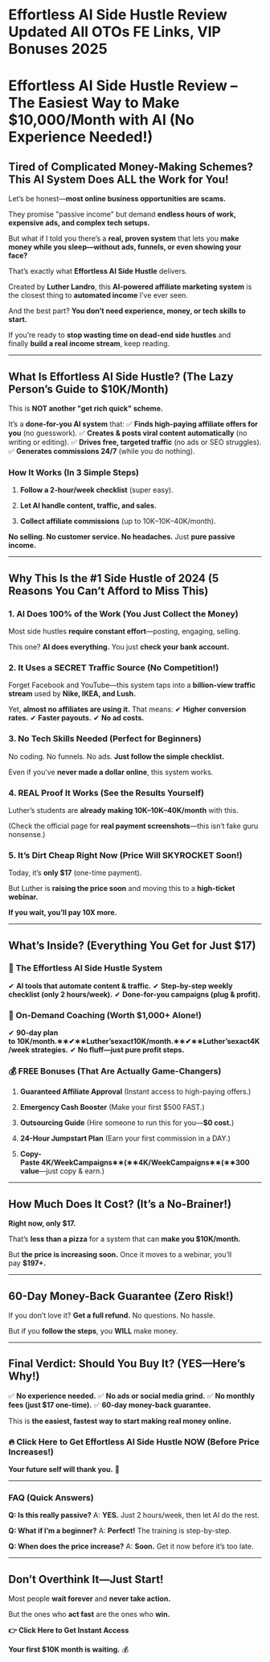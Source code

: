 # Effortless AI Side Hustle Review Updated All OTOs FE Links, VIP Bonuses 2025
<h1><strong>Effortless AI Side Hustle Review – The Easiest Way to Make $10,000/Month with AI (No Experience Needed!)</strong></h1>
<h2><strong>Tired of Complicated Money-Making Schemes? This AI System Does ALL the Work for You!</strong></h2>
<p class="ds-markdown-paragraph">Let’s be honest—<strong>most online business opportunities are scams.</strong></p>
<p class="ds-markdown-paragraph">They promise "passive income" but demand <strong>endless hours of work, expensive ads, and complex tech setups.</strong></p>
<p class="ds-markdown-paragraph">But what if I told you there’s a <strong>real, proven system</strong> that lets you <strong>make money while you sleep—without ads, funnels, or even showing your face?</strong></p>
<p class="ds-markdown-paragraph">That’s exactly what <strong>Effortless AI Side Hustle</strong> delivers.</p>
<p class="ds-markdown-paragraph">Created by <strong>Luther Landro</strong>, this <strong>AI-powered affiliate marketing system</strong> is the closest thing to <strong>automated income</strong> I’ve ever seen.</p>
<p class="ds-markdown-paragraph">And the best part? <strong>You don’t need experience, money, or tech skills to start.</strong></p>
<p class="ds-markdown-paragraph">If you’re ready to <strong>stop wasting time on dead-end side hustles</strong> and finally <strong>build a real income stream</strong>, keep reading.</p>


<hr />

<h2><strong>What Is Effortless AI Side Hustle? (The Lazy Person’s Guide to $10K/Month)</strong></h2>
<p class="ds-markdown-paragraph">This is <strong>NOT another "get rich quick" scheme.</strong></p>
<p class="ds-markdown-paragraph">It’s a <strong>done-for-you AI system</strong> that:
✅ <strong>Finds high-paying affiliate offers for you</strong> (no guesswork).
✅ <strong>Creates &amp; posts viral content automatically</strong> (no writing or editing).
✅ <strong>Drives free, targeted traffic</strong> (no ads or SEO struggles).
✅ <strong>Generates commissions 24/7</strong> (while you do nothing).</p>

<h3><strong>How It Works (In 3 Simple Steps)</strong></h3>
<ol start="1">
 	<li>
<p class="ds-markdown-paragraph"><strong>Follow a 2-hour/week checklist</strong> (super easy).</p>
</li>
 	<li>
<p class="ds-markdown-paragraph"><strong>Let AI handle content, traffic, and sales.</strong></p>
</li>
 	<li>
<p class="ds-markdown-paragraph"><strong>Collect affiliate commissions</strong> (up to <span class="katex"><span class="katex-mathml">10K–</span><span class="katex-html" aria-hidden="true"><span class="base"><span class="mord">10</span><span class="mord mathnormal">K</span><span class="mord">–</span></span></span></span>40K/month).</p>
</li>
</ol>
<p class="ds-markdown-paragraph"><strong>No selling. No customer service. No headaches.</strong> Just <strong>pure passive income.</strong></p>


<hr />

<h2><strong>Why This Is the #1 Side Hustle of 2024 (5 Reasons You Can’t Afford to Miss This)</strong></h2>
<h3><strong>1. AI Does 100% of the Work (You Just Collect the Money)</strong></h3>
<p class="ds-markdown-paragraph">Most side hustles <strong>require constant effort</strong>—posting, engaging, selling.</p>
<p class="ds-markdown-paragraph">This one? <strong>AI does everything.</strong> You just <strong>check your bank account.</strong></p>

<h3><strong>2. It Uses a SECRET Traffic Source (No Competition!)</strong></h3>
<p class="ds-markdown-paragraph">Forget Facebook and YouTube—this system taps into a <strong>billion-view traffic stream</strong> used by <strong>Nike, IKEA, and Lush.</strong></p>
<p class="ds-markdown-paragraph">Yet, <strong>almost no affiliates are using it.</strong> That means:
✔ <strong>Higher conversion rates.</strong>
✔ <strong>Faster payouts.</strong>
✔ <strong>No ad costs.</strong></p>

<h3><strong>3. No Tech Skills Needed (Perfect for Beginners)</strong></h3>
<p class="ds-markdown-paragraph">No coding. No funnels. No ads. <strong>Just follow the simple checklist.</strong></p>
<p class="ds-markdown-paragraph">Even if you’ve <strong>never made a dollar online</strong>, this system works.</p>

<h3><strong>4. REAL Proof It Works (See the Results Yourself)</strong></h3>
<p class="ds-markdown-paragraph">Luther’s students are <strong>already making <span class="katex"><span class="katex-mathml">10K–</span><span class="katex-html" aria-hidden="true"><span class="base"><span class="mord">10</span><span class="mord mathnormal">K</span><span class="mord">–</span></span></span></span>40K/month</strong> with this.</p>
<p class="ds-markdown-paragraph">(Check the official page for <strong>real payment screenshots</strong>—this isn’t fake guru nonsense.)</p>

<h3><strong>5. It’s Dirt Cheap Right Now (Price Will SKYROCKET Soon!)</strong></h3>
<p class="ds-markdown-paragraph">Today, it’s <strong>only $17</strong> (one-time payment).</p>
<p class="ds-markdown-paragraph">But Luther is <strong>raising the price soon</strong> and moving this to a <strong>high-ticket webinar.</strong></p>
<p class="ds-markdown-paragraph"><strong>If you wait, you’ll pay 10X more.</strong></p>


<hr />

<h2><strong>What’s Inside? (Everything You Get for Just $17)</strong></h2>
<h3><strong>🚀 The Effortless AI Side Hustle System</strong></h3>
<p class="ds-markdown-paragraph">✔ <strong>AI tools that automate content &amp; traffic.</strong>
✔ <strong>Step-by-step weekly checklist (only 2 hours/week).</strong>
✔ <strong>Done-for-you campaigns (plug &amp; profit).</strong></p>

<h3><strong>🎯 On-Demand Coaching (Worth $1,000+ Alone!)</strong></h3>
<p class="ds-markdown-paragraph">✔ <strong>90-day plan to <span class="katex"><span class="katex-mathml">10K/month.∗∗✔∗∗Luther’sexact</span><span class="katex-html" aria-hidden="true"><span class="base"><span class="mord">10</span><span class="mord mathnormal">K</span><span class="mord">/</span><span class="mord mathnormal">m</span><span class="mord mathnormal">o</span><span class="mord mathnormal">n</span><span class="mord mathnormal">t</span><span class="mord mathnormal">h</span><span class="mord">.</span><span class="mbin">∗</span></span><span class="base"><span class="mord">∗</span><span class="mord">✔</span><span class="mbin">∗</span></span><span class="base"><span class="mord">∗</span><span class="mord mathnormal">Lu</span><span class="mord mathnormal">t</span><span class="mord mathnormal">h</span><span class="mord mathnormal">er</span><span class="mord">’</span><span class="mord mathnormal">se</span><span class="mord mathnormal">x</span><span class="mord mathnormal">a</span><span class="mord mathnormal">c</span><span class="mord mathnormal">t</span></span></span></span>4K/week strategies.</strong>
✔ <strong>No fluff—just pure profit steps.</strong></p>

<h3><strong>💰 FREE Bonuses (That Are Actually Game-Changers)</strong></h3>
<ol start="1">
 	<li>
<p class="ds-markdown-paragraph"><strong>Guaranteed Affiliate Approval</strong> (Instant access to high-paying offers.)</p>
</li>
 	<li>
<p class="ds-markdown-paragraph"><strong>Emergency Cash Booster</strong> (Make your first $500 FAST.)</p>
</li>
 	<li>
<p class="ds-markdown-paragraph"><strong>Outsourcing Guide</strong> (Hire someone to run this for you—<strong>$0 cost.</strong>)</p>
</li>
 	<li>
<p class="ds-markdown-paragraph"><strong>24-Hour Jumpstart Plan</strong> (Earn your first commission in a DAY.)</p>
</li>
 	<li>
<p class="ds-markdown-paragraph"><strong>Copy-Paste <span class="katex"><span class="katex-mathml">4K/WeekCampaigns∗∗(∗∗</span><span class="katex-html" aria-hidden="true"><span class="base"><span class="mord">4</span><span class="mord mathnormal">K</span><span class="mord">/</span><span class="mord mathnormal">W</span><span class="mord mathnormal">ee</span><span class="mord mathnormal">k</span><span class="mord mathnormal">C</span><span class="mord mathnormal">am</span><span class="mord mathnormal">p</span><span class="mord mathnormal">ai</span><span class="mord mathnormal">g</span><span class="mord mathnormal">n</span><span class="mord mathnormal">s</span><span class="mbin">∗</span></span><span class="base"><span class="mord">∗</span><span class="mopen">(</span><span class="mord">∗</span><span class="mord">∗</span></span></span></span>300 value</strong>—just copy &amp; earn.)</p>
</li>
</ol>

<hr />

<h2><strong>How Much Does It Cost? (It’s a No-Brainer!)</strong></h2>
<p class="ds-markdown-paragraph"><strong>Right now, only $17.</strong></p>
<p class="ds-markdown-paragraph">That’s <strong>less than a pizza</strong> for a system that can <strong>make you $10K/month.</strong></p>
<p class="ds-markdown-paragraph">But <strong>the price is increasing soon.</strong> Once it moves to a webinar, you’ll pay <strong>$197+.</strong></p>


<hr />

<h2><strong>60-Day Money-Back Guarantee (Zero Risk!)</strong></h2>
<p class="ds-markdown-paragraph">If you don’t love it? <strong>Get a full refund.</strong> No questions. No hassle.</p>
<p class="ds-markdown-paragraph">But if you <strong>follow the steps</strong>, you <strong>WILL</strong> make money.</p>


<hr />

<h2><strong>Final Verdict: Should You Buy It? (YES—Here’s Why!)</strong></h2>
<p class="ds-markdown-paragraph">✅ <strong>No experience needed.</strong>
✅ <strong>No ads or social media grind.</strong>
✅ <strong>No monthly fees (just $17 one-time).</strong>
✅ <strong>60-day money-back guarantee.</strong></p>
<p class="ds-markdown-paragraph">This is <strong>the easiest, fastest way to start making real money online.</strong></p>

<h3><strong>🔥 Click Here to Get Effortless AI Side Hustle NOW (Before Price Increases!) </strong></h3>
<p class="ds-markdown-paragraph"><strong>Your future self will thank you.</strong> 🚀</p>


<hr />

<h3><strong>FAQ (Quick Answers)</strong></h3>
<p class="ds-markdown-paragraph"><strong>Q: Is this really passive?</strong>
A: <strong>YES.</strong> Just 2 hours/week, then let AI do the rest.</p>
<p class="ds-markdown-paragraph"><strong>Q: What if I’m a beginner?</strong>
A: <strong>Perfect!</strong> The training is step-by-step.</p>
<p class="ds-markdown-paragraph"><strong>Q: When does the price increase?</strong>
A: <strong>Soon.</strong> Get it now before it’s too late.</p>


<hr />

<h2><strong>Don’t Overthink It—Just Start!</strong></h2>
<p class="ds-markdown-paragraph">Most people <strong>wait forever</strong> and <strong>never take action.</strong></p>
<p class="ds-markdown-paragraph">But the ones who <strong>act fast</strong> are the ones who <strong>win.</strong></p>
<p class="ds-markdown-paragraph"><strong>👉 Click Here to Get Instant Access</strong></p>
<p class="ds-markdown-paragraph"><strong>Your first $10K month is waiting.</strong> 💰</p>
